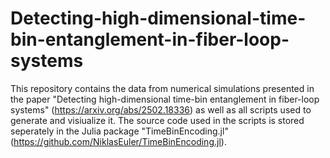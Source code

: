 # Detecting-high-dimensional-time-bin-entanglement-in-fiber-loop-systems

This repository contains the data from numerical simulations presented in the paper "Detecting high-dimensional time-bin entanglement in fiber-loop systems" (https://arxiv.org/abs/2502.18336) as well as all scripts used to generate and visiualize it. The source code used in the scripts is stored seperately in the Julia package "TimeBinEncoding.jl" (https://github.com/NiklasEuler/TimeBinEncoding.jl).
